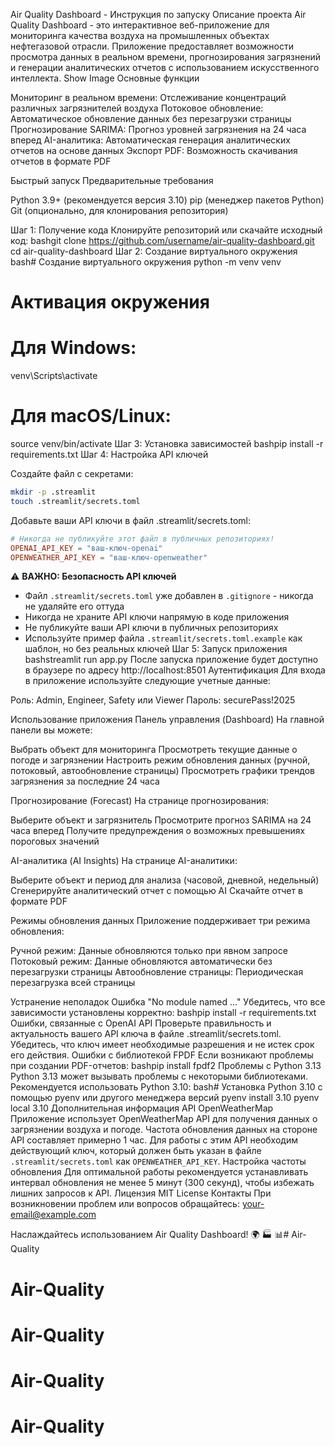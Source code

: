 Air Quality Dashboard - Инструкция по запуску
Описание проекта
Air Quality Dashboard - это интерактивное веб-приложение для мониторинга качества воздуха на промышленных объектах нефтегазовой отрасли. Приложение предоставляет возможности просмотра данных в реальном времени, прогнозирования загрязнений и генерации аналитических отчетов с использованием искусственного интеллекта.
Show Image
Основные функции

Мониторинг в реальном времени: Отслеживание концентраций различных загрязнителей воздуха
Потоковое обновление: Автоматическое обновление данных без перезагрузки страницы
Прогнозирование SARIMA: Прогноз уровней загрязнения на 24 часа вперед
AI-аналитика: Автоматическая генерация аналитических отчетов на основе данных
Экспорт PDF: Возможность скачивания отчетов в формате PDF

Быстрый запуск
Предварительные требования

Python 3.9+ (рекомендуется версия 3.10)
pip (менеджер пакетов Python)
Git (опционально, для клонирования репозитория)

Шаг 1: Получение кода
Клонируйте репозиторий или скачайте исходный код:
bashgit clone https://github.com/username/air-quality-dashboard.git
cd air-quality-dashboard
Шаг 2: Создание виртуального окружения
bash# Создание виртуального окружения
python -m venv venv

# Активация окружения
# Для Windows:
venv\Scripts\activate
# Для macOS/Linux:
source venv/bin/activate
Шаг 3: Установка зависимостей
bashpip install -r requirements.txt
Шаг 4: Настройка API ключей

Создайте файл с секретами:

```bash
mkdir -p .streamlit
touch .streamlit/secrets.toml
```

Добавьте ваши API ключи в файл .streamlit/secrets.toml:

```toml
# Никогда не публикуйте этот файл в публичных репозиториях!
OPENAI_API_KEY = "ваш-ключ-openai"
OPENWEATHER_API_KEY = "ваш-ключ-openweather"
```

⚠️ **ВАЖНО: Безопасность API ключей**
- Файл `.streamlit/secrets.toml` уже добавлен в `.gitignore` - никогда не удаляйте его оттуда
- Никогда не храните API ключи напрямую в коде приложения
- Не публикуйте ваши API ключи в публичных репозиториях
- Используйте пример файла `.streamlit/secrets.toml.example` как шаблон, но без реальных ключей
Шаг 5: Запуск приложения
bashstreamlit run app.py
После запуска приложение будет доступно в браузере по адресу http://localhost:8501
Аутентификация
Для входа в приложение используйте следующие учетные данные:

Роль: Admin, Engineer, Safety или Viewer
Пароль: securePass!2025

Использование приложения
Панель управления (Dashboard)
На главной панели вы можете:

Выбрать объект для мониторинга
Просмотреть текущие данные о погоде и загрязнении
Настроить режим обновления данных (ручной, потоковый, автообновление страницы)
Просмотреть графики трендов загрязнения за последние 24 часа

Прогнозирование (Forecast)
На странице прогнозирования:

Выберите объект и загрязнитель
Просмотрите прогноз SARIMA на 24 часа вперед
Получите предупреждения о возможных превышениях пороговых значений

AI-аналитика (AI Insights)
На странице AI-аналитики:

Выберите объект и период для анализа (часовой, дневной, недельный)
Сгенерируйте аналитический отчет с помощью AI
Скачайте отчет в формате PDF

Режимы обновления данных
Приложение поддерживает три режима обновления:

Ручной режим: Данные обновляются только при явном запросе
Потоковый режим: Данные обновляются автоматически без перезагрузки страницы
Автообновление страницы: Периодическая перезагрузка всей страницы

Устранение неполадок
Ошибка "No module named ..."
Убедитесь, что все зависимости установлены корректно:
bashpip install -r requirements.txt
Ошибки, связанные с OpenAI API
Проверьте правильность и актуальность вашего API ключа в файле .streamlit/secrets.toml. Убедитесь, что ключ имеет необходимые разрешения и не истек срок его действия.
Ошибки с библиотекой FPDF
Если возникают проблемы при создании PDF-отчетов:
bashpip install fpdf2
Проблемы с Python 3.13
Python 3.13 может вызывать проблемы с некоторыми библиотеками. Рекомендуется использовать Python 3.10:
bash# Установка Python 3.10 с помощью pyenv или другого менеджера версий
pyenv install 3.10
pyenv local 3.10
Дополнительная информация
API OpenWeatherMap
Приложение использует OpenWeatherMap API для получения данных о загрязнении воздуха и погоде. Частота обновления данных на стороне API составляет примерно 1 час. Для работы с этим API необходим действующий ключ, который должен быть указан в файле `.streamlit/secrets.toml` как `OPENWEATHER_API_KEY`.
Настройка частоты обновления
Для оптимальной работы рекомендуется устанавливать интервал обновления не менее 5 минут (300 секунд), чтобы избежать лишних запросов к API.
Лицензия
MIT License
Контакты
При возникновении проблем или вопросов обращайтесь: your-email@example.com

Наслаждайтесь использованием Air Quality Dashboard! 🌍 🏭 📊# Air-Quality
# Air-Quality
# Air-Quality
# Air-Quality
# Air-Quality
